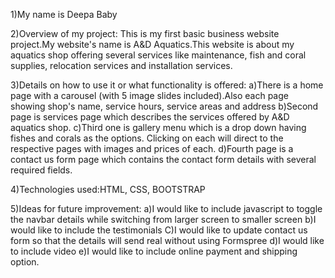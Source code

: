1)My name is Deepa Baby

2)Overview of my project: This is my first basic business website project.My website's name is A&D Aquatics.This website is about my aquatics shop offering several services like maintenance, fish and coral supplies, relocation services and installation services.

3)Details on how to use it or what functionality is offered: a)There is a home page with a carousel (with 5 image slides included).Also each page showing shop's name, service hours, service areas and address b)Second page is services page which describes the services offered by A&D aquatics shop. c)Third one is gallery menu which is a drop down having fishes and corals as the options. Clicking on each will direct to the respective pages with images and prices of each. d)Fourth page is a contact us form page which contains the contact form details with several required fields. 

4)Technologies used:HTML, CSS, BOOTSTRAP

5)Ideas for future improvement: a)I would like to include javascript to toggle the navbar details while switching from larger screen to smaller screen b)I would like to include the testimonials C)I would like to update contact us form so that the details will send real without using Formspree d)I would like to include video e)I would like to include online payment and shipping option.